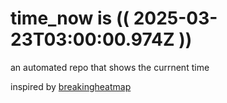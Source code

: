 # time_now is (( 2025-03-23T03:00:00.974Z ))

an automated repo that shows the currnent time

inspired by [breakingheatmap](https://github.com/breakingheatmap/breakingheatmap)